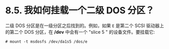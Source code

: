 # 8.5. 我如何挂载一个二级 DOS 分区？

二级 DOS 分区是在一级分区之后找到的。例如，如果 `E` 是第二个 SCSI 驱动器上的第二个 DOS 分区，在 **/dev** 中会有一个  "slice 5 " 的设备文件。要挂载它:

```
# mount -t msdosfs /dev/da1s5 /dos/e
```
